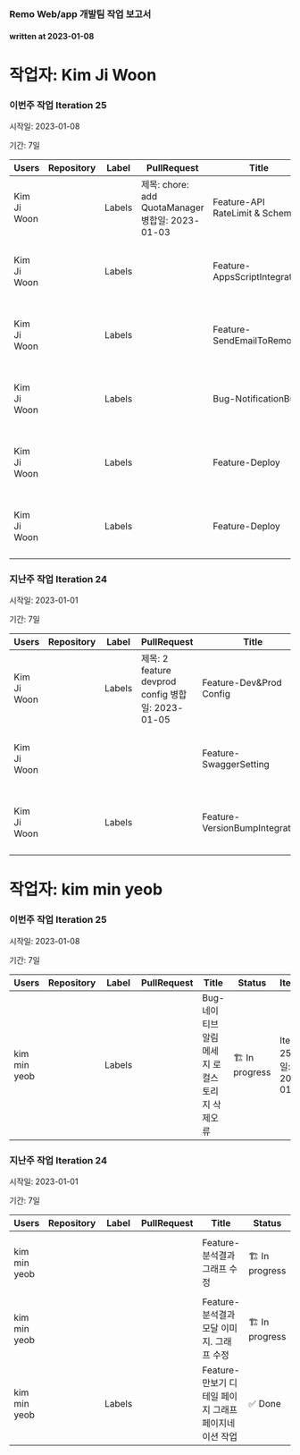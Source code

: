 ### Remo Web/app 개발팀 작업 보고서

#### written at 2023-01-08

# 작업자: Kim Ji Woon

### 이번주 작업 Iteration 25


시작일: 2023-01-08


기간: 7일

| Users | Repository | Label | PullRequest | Title | Status | Iteration | StartDate | DueDate |
| ----- | ---------- | ----- | ----------- | ----- | ------ | --------- | --------- | ------- |
| Kim Ji Woon |  | Labels | 제목: chore: add QuotaManager 병합일: 2023-01-03 | Feature-API RateLimit & Schema | ✅ Done | Iteration 25 시작일: 2023-01-08 | 2023-01-04 | 2023-01-05 |
| Kim Ji Woon |  | Labels |  | Feature-AppsScriptIntegration | 🆕 New | Iteration 25 시작일: 2023-01-08 |  |  |
| Kim Ji Woon |  | Labels |  | Feature-SendEmailToRemo | 🆕 New | Iteration 25 시작일: 2023-01-08 |  |  |
| Kim Ji Woon |  | Labels |  | Bug-NotificationBug | 🆕 New | Iteration 25 시작일: 2023-01-08 |  |  |
| Kim Ji Woon |  | Labels |  | Feature-Deploy | 🏗 In progress | Iteration 25 시작일: 2023-01-08 | 2023-01-09 | 2023-01-13 |
| Kim Ji Woon |  | Labels |  | Feature-Deploy | 🏗 In progress | Iteration 25 시작일: 2023-01-08 | 2023-01-09 | 2023-01-13 |

### 지난주 작업 Iteration 24


시작일: 2023-01-01


기간: 7일

| Users | Repository | Label | PullRequest | Title | Status | Iteration | StartDate | DueDate |
| ----- | ---------- | ----- | ----------- | ----- | ------ | --------- | --------- | ------- |
| Kim Ji Woon |  | Labels | 제목: 2 feature devprod config 병합일: 2023-01-05 | Feature-Dev&Prod Config | 🏗 In progress | Iteration 24 시작일: 2023-01-01 | 2023-01-05 | 2023-01-06 |
| Kim Ji Woon |  |  |  | Feature-SwaggerSetting | ✅ Done | Iteration 24 시작일: 2023-01-01 |  |  |
| Kim Ji Woon |  | Labels |  | Feature-VersionBumpIntegration | 🏗 In progress | Iteration 24 시작일: 2023-01-01 | 2023-01-05 | 2023-01-06 |

# 작업자: kim min yeob

### 이번주 작업 Iteration 25


시작일: 2023-01-08


기간: 7일

| Users | Repository | Label | PullRequest | Title | Status | Iteration | StartDate | DueDate |
| ----- | ---------- | ----- | ----------- | ----- | ------ | --------- | --------- | ------- |
| kim min yeob |  | Labels |  | Bug-네이티브 알림메세지 로컬스토리지 삭제오류 | 🏗 In progress | Iteration 25 시작일: 2023-01-08 | 2023-01-09 | 2023-01-13 |

### 지난주 작업 Iteration 24


시작일: 2023-01-01


기간: 7일

| Users | Repository | Label | PullRequest | Title | Status | Iteration | StartDate | DueDate |
| ----- | ---------- | ----- | ----------- | ----- | ------ | --------- | --------- | ------- |
| kim min yeob |  |  |  | Feature-분석결과 그래프 수정 | 🏗 In progress | Iteration 24 시작일: 2023-01-01 | 2022-12-26 | 2023-01-06 |
| kim min yeob |  |  |  | Feature-분석결과 모달 이미지. 그래프 수정 | 🏗 In progress | Iteration 24 시작일: 2023-01-01 | 2022-12-26 | 2023-01-06 |
| kim min yeob |  | Labels |  | Feature-만보기 디테일 페이지 그래프 페이지네이션 작업 | ✅ Done | Iteration 24 시작일: 2023-01-01 | 2023-01-02 | 2023-01-06 |
